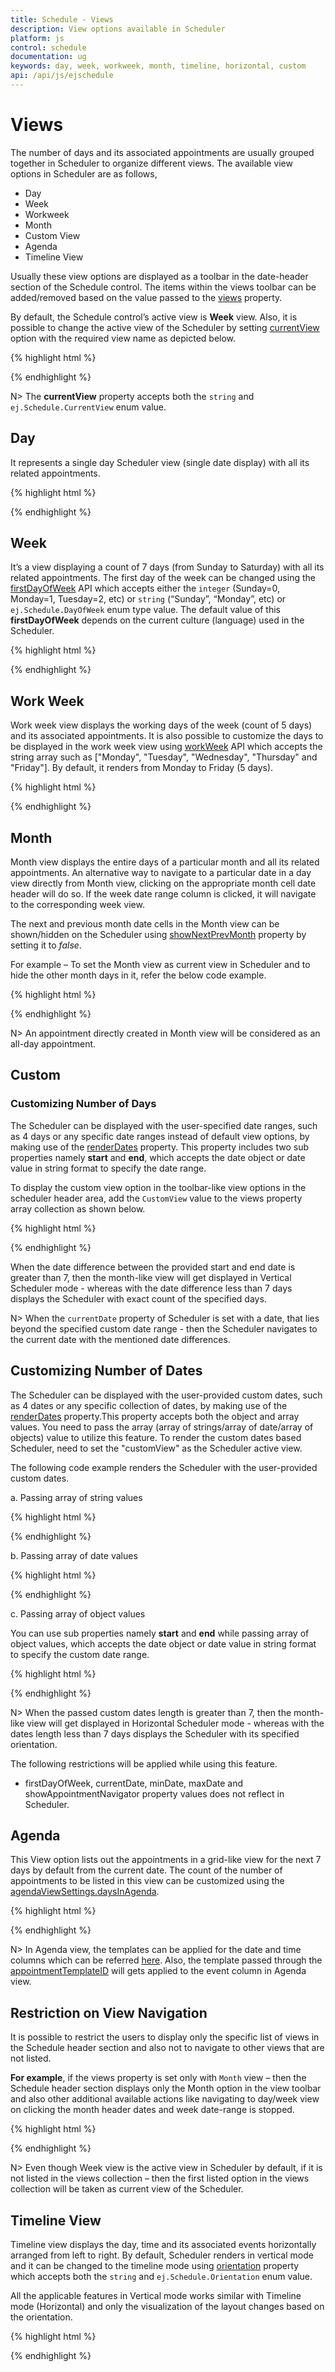 ```yaml
---
title: Schedule - Views
description: View options available in Scheduler
platform: js
control: schedule
documentation: ug
keywords: day, week, workweek, month, timeline, horizontal, custom
api: /api/js/ejschedule  
---
```

# Views

The number of days and its associated appointments are usually grouped together in Scheduler to organize different views. The available view options in Scheduler are as follows,

* Day
* Week
* Workweek
* Month
* Custom View
* Agenda
* Timeline View

Usually these view options are displayed as a toolbar in the date-header section of the Schedule control. The items within the views toolbar can be added/removed based on the value passed to the [views](/api/js/ejschedule#members:views) property. 

By default, the Schedule control’s active view is **Week** view. Also, it is possible to change the active view of the Scheduler by setting [currentView](/api/js/ejschedule#members:currentview) option with the required view name as depicted below.

{% highlight html %}

<!--Container for ejScheduler widget-->
<div id="schedule"></div>

<script>
$(function() {
    $("#schedule").ejSchedule({
        //Required views display the control
        views: ["Day", "WorkWeek"],
        // Set the Active view
        currentView: ej.Schedule.CurrentView.Workweek
    });
})	
</script>

{% endhighlight %}

N> The **currentView** property accepts both the `string` and `ej.Schedule.CurrentView` enum value.

## Day 

It represents a single day Scheduler view (single date display) with all its related appointments.

{% highlight html %}

<!--Container for ejScheduler widget-->
<div id="schedule"></div>

<script>
$(function() {
    $("#schedule").ejSchedule({
        // Set the Active view
        currentView: ej.Schedule.CurrentView.Day,
        currentDate: new Date(2015, 11, 7),
        appointmentSettings: {
            //Array of JSON data configure in dataSource
            dataSource: [{
                Id: 1,
                Subject: "Music Class",
                StartTime: new Date("2015/11/7 06:00 AM"),
                EndTime: new Date("2015/11/7 07:00 AM")
            }, {
                Id: 2,
                Subject: "School",
                StartTime: new Date("2015/11/7 9:00 AM"),
                EndTime: new Date("2015/11/7 02:30 PM")
            }]
        }
    });
});	
</script>

{% endhighlight %}

## Week

It’s a view displaying a count of 7 days (from Sunday to Saturday) with all its related appointments. The first day of the week can be changed using the [firstDayOfWeek](/api/js/ejschedule#members:firstdayofweek) API which accepts either the `integer` (Sunday=0, Monday=1, Tuesday=2, etc) or `string` (“Sunday”, “Monday”, etc) or `ej.Schedule.DayOfWeek` enum type value. The default value of this **firstDayOfWeek** depends on the current culture (language) used in the Scheduler.

{% highlight html %}

<!--Container for ejScheduler widget-->
<div id="schedule"></div>

<script>
$(function() {
    $("#schedule").ejSchedule({
        // Set the Active view
        currentView: ej.Schedule.CurrentView.Week,
        // Configure the week start day(First day of week)
        firstDayOfWeek: ej.Schedule.FirstDayOfWeek.Monday,
        currentDate: new Date(2015, 11, 7),
        appointmentSettings: {
            //Array of JSON data configure in dataSource
            dataSource: [{
                Id: 1,
                Subject: "Music Class",
                StartTime: new Date("2015/11/7 06:00 AM"),
                EndTime: new Date("2015/11/7 07:00 AM")
            }, {
                Id: 2,
                Subject: "School",
                StartTime: new Date("2015/11/7 9:00 AM"),
                EndTime: new Date("2015/11/7 02:30 PM")
            }]
        }
    });
});	
</script>

{% endhighlight %}

## Work Week 

Work week view displays the working days of the week (count of 5 days) and its associated appointments. It is also possible to customize the days to be displayed in the work week view using [workWeek](/api/js/ejschedule#members:workweek) API which accepts the string array such as ["Monday", "Tuesday", "Wednesday", "Thursday" and "Friday"]. By default, it renders from Monday to Friday (5 days).

{% highlight html %}

<!--Container for ejScheduler widget-->
<div id="schedule"></div>

<script>
$(function() {
    $("#schedule").ejSchedule({
        // Set the Active view
        currentView: ej.Schedule.CurrentView.Workweek,
        // configure the work week days
        workWeek: ["Monday", "Tuesday", "Thursday", "Friday", "Saturday"],
        currentDate: new Date(2015, 11, 7),
        appointmentSettings: {
            //Array of JSON data configure in dataSource
            dataSource: [{
                Id: 1,
                Subject: "Music Class",
                StartTime: new Date("2015/11/7 06:00 AM"),
                EndTime: new Date("2015/11/7 07:00 AM")
            }, {
                Id: 2,
                Subject: "School",
                StartTime: new Date("2015/11/7 9:00 AM"),
                EndTime: new Date("2015/11/7 02:30 PM")
            }]
        }
    });
});	
</script>

{% endhighlight %}

## Month

Month view displays the entire days of a particular month and all its related appointments. An alternative way to navigate to a particular date in a day view directly from Month view, clicking on the appropriate month cell date header will do so. If the week date range column is clicked, it will navigate to the corresponding week view.

The next and previous month date cells in the Month view can be shown/hidden on the Scheduler using [showNextPrevMonth](/api/js/ejschedule#members:shownextprevmonth) property by setting it to *false*.

For example – To set the Month view as current view in Scheduler and to hide the other month days in it, refer the below code example.

{% highlight html %}

<!--Container for ejScheduler widget-->
<div id="schedule"></div>

<script>
$(function() {
    $("#schedule").ejSchedule({
        // Set the Active view as Month
        currentView: ej.Schedule.CurrentView.Month,
        showNextPrevMonth: false,
        currentDate: new Date(2015, 11, 7),
        appointmentSettings: {
            //Array of JSON data configure in dataSource
            dataSource: [{
                Id: 1,
                Subject: "Music Class",
                StartTime: new Date("2015/11/7 06:00 AM"),
                EndTime: new Date("2015/11/7 07:00 AM")
            }, {
                Id: 2,
                Subject: "School",
                StartTime: new Date("2015/11/7 9:00 AM"),
                EndTime: new Date("2015/11/7 02:30 PM")
            }]
        }
    });
});	
</script>

{% endhighlight %}

N> An appointment directly created in Month view will be considered as an all-day appointment.

## Custom

### Customizing Number of Days

The Scheduler can be displayed with the user-specified date ranges, such as 4 days or any specific date ranges instead of default view options, by making use of the [renderDates](/api/js/ejschedule#members:renderdates) property. This property includes two sub properties namely **start** and **end**, which accepts the date object or date value in string format to specify the date range. 

To display the custom view option in the toolbar-like view options in the scheduler header area, add the `CustomView` value to the views property array collection as shown below. 

{% highlight html %}

<!--Container for ejScheduler widget-->
<div id="schedule"></div>

<script>
$(function() {
    $("#schedule").ejSchedule({
        // We can add the "CustomView" in views collection
        views: ["Day", "Week", "WorkWeek", "Month", "CustomView"],
        currentDate: new Date(2015, 11, 6),
        // Configure the custom date
        renderDates: {
            // Render start date 
            start: new Date(2015, 11, 6),
            // Render end date 
            end: new Date(2015, 11, 9)
        },
        // Set the Active view
        currentView: ej.Schedule.CurrentView.CustomView,
        appointmentSettings: {
            //Array of JSON data configure in dataSource
            dataSource: [{
                Id: 1,
                Subject: "Music Class",
                StartTime: new Date("2015/11/7 06:00 AM"),
                EndTime: new Date("2015/11/7 07:00 AM")
            }, {
                Id: 2,
                Subject: "School",
                StartTime: new Date("2015/11/7 9:00 AM"),
                EndTime: new Date("2015/11/7 02:30 PM")
            }]
        }
    });
});	
</script>

{% endhighlight %}

When the date difference between the provided start and end date is greater than 7, then the month-like view will get displayed in Vertical Scheduler mode - whereas with the date difference less than 7 days displays the Scheduler with exact count of the specified days.

N> When the `currentDate` property of Scheduler is set with a date, that lies beyond the specified custom date range - then the Scheduler navigates to the current date with the mentioned date differences.  

## Customizing Number of Dates

The Scheduler can be displayed with the user-provided custom dates, such as 4 dates or any specific collection of dates, by making use of the [renderDates](/api/js/ejschedule#members:renderdates) property.This property accepts both the object and array values. You need to pass the array (array of strings/array of date/array of objects) value to utilize this feature. To render the custom dates based Scheduler, need to set the "customView" as the Scheduler active view.

The following code example renders the Scheduler with the user-provided custom dates.

a. Passing array of string values

{% highlight html %}

<!--Container for ejScheduler widget-->
<div id="Schedule1"></div>

<script type="text/javascript">
$(function() {
    $("#Schedule1").ejSchedule({
        width: "100%",
        renderDates: [
            "5/2/2017", "5/4/2017", "5/6/2017", "5/9/2017", "5/10/2017",
            "5/11/2017", "5/28/2017", "5/30/2017", "6/3/2017", "6/5/2017"
        ],
        views: ["CustomView"],
        currentView: ej.Schedule.CurrentView.CustomView,
        appointmentSettings: {
            dataSource: [{
                Id: 101,
                Subject: "Talk with Nature",
                StartTime: new Date(2017, 11, 5, 10, 00),
                EndTime: new Date(2017, 11, 5, 11, 00)
            }]
        }
    });
});
</script>

{% endhighlight %}

b. Passing array of date values

{% highlight html %}

<!--Container for ejScheduler widget-->
<div id="Schedule1"></div>

<script type="text/javascript">
$(function() {
    $("#Schedule1").ejSchedule({
        width: "100%",
        renderDates: [                        
            new Date(2017,5,2), new Date(2017,5,4), new Date(2017,5,6), new Date(2017,5,8), 
            new Date(2017,5,10), new Date(2017,5,12), new Date(2017,5,14), new Date(2017,5,16), 
            new Date(2017,5,20), new Date(2017,5,22), new Date(2017,5,24), new Date(2017,5,28)
        ],
        views: ["CustomView"],
        currentView: ej.Schedule.CurrentView.CustomView,
        appointmentSettings: {
            dataSource: [{
                Id: 101,
                Subject: "Talk with Nature",
                StartTime: new Date(2017, 11, 5, 10, 00),
                EndTime: new Date(2017, 11, 5, 11, 00)
            }]
        }
    });
});
</script>

{% endhighlight %}

c. Passing array of object values

You can use sub properties namely **start** and **end** while passing array of object values, which accepts the date object or date value in string format to specify the custom date range.

{% highlight html %}

<!--Container for ejScheduler widget-->
<div id="Schedule1"></div>

<script type="text/javascript">
$(function() {
    $("#Schedule1").ejSchedule({
        width: "100%",
        renderDates: [                        
            { start: new Date(2015, 1, 6), end: new Date(2015, 1, 10) },
            { start: new Date(2016, 6, 11), end: new Date(2016, 6, 20) },
            { start: new Date(2017, 10, 26), end: new Date(2017, 10, 30) }
        ],
        views: ["CustomView"],
        currentView: ej.Schedule.CurrentView.CustomView,
        appointmentSettings: {
            dataSource: [{
                Id: 101,
                Subject: "Talk with Nature",
                StartTime: new Date(2017, 11, 5, 10, 00),
                EndTime: new Date(2017, 11, 5, 11, 00)
            }]
        }
    });
});
</script>

{% endhighlight %}

N> When the passed custom dates length is greater than 7, then the month-like view will get displayed in Horizontal Scheduler mode - whereas with the dates length less than 7 days displays the Scheduler with its specified orientation.

The following restrictions will be applied while using this feature.

* firstDayOfWeek, currentDate, minDate, maxDate and showAppointmentNavigator property values does not reflect in Scheduler.

## Agenda

This View option lists out the appointments in a grid-like view for the next 7 days by default from the current date. The count of the number of appointments to be listed in this view can be customized using the [agendaViewSettings.daysInAgenda](/api/js/ejschedule#members:agendaviewsettings-daysinagenda).

{% highlight html %}

<!--Container for ejScheduler widget-->
<div id="schedule"></div>

<script>
$(function() {
    $("#schedule").ejSchedule({
        // Set the Active view
        currentView: ej.Schedule.CurrentView.Agenda,
        currentDate: new Date(2015, 11, 7),
        //configure the agenda view 
        agendaViewSettings: {
            //Next 5 days Appointments lists out from current date
            daysInAgenda: 5
        },
        appointmentSettings: {
            //Array of JSON data configure in dataSource
            dataSource: [{
                Id: 1,
                Subject: "Music Class",
                StartTime: new Date("2015/11/7 06:00 AM"),
                EndTime: new Date("2015/11/7 07:00 AM")
            }, {
                Id: 2,
                Subject: "School",
                StartTime: new Date("2015/11/7 9:00 AM"),
                EndTime: new Date("2015/11/7 02:30 PM")
            }]
        }
    });
});	
</script>

{% endhighlight %}

N> In Agenda view, the templates can be applied for the date and time columns which can be referred [here](/api/js/ejschedule#members:agendaviewsettings). Also, the template passed through the [appointmentTemplateID](/api/js/ejschedule#members:appointmenttemplateid) will gets applied to the event column in Agenda view.

## Restriction on View Navigation

It is possible to restrict the users to display only the specific list of views in the Schedule header section and also not to navigate to other views that are not listed. 

**For example**, if the views property is set only with `Month` view – then the Schedule header section displays only the Month option in the view toolbar and also other additional available actions like navigating to day/week view on clicking the month header dates and week date-range is stopped.

{% highlight html %}

<!--Container for ejScheduler widget-->
<div id="schedule"></div>

<script>
$(function() {
    $("#schedule").ejSchedule({
        // Add only the "Month" in views collection
        views: ["Month"],
        currentDate: new Date(2015, 11, 7),
        appointmentSettings: {
            //Array of JSON data configure in dataSource
            dataSource: [{
                Id: 1,
                Subject: "Music Class",
                StartTime: new Date("2015/11/7 06:00 AM"),
                EndTime: new Date("2015/11/7 07:00 AM")
            }, {
                Id: 2,
                Subject: "School",
                StartTime: new Date("2015/11/7 9:00 AM"),
                EndTime: new Date("2015/11/7 02:30 PM")
            }]
        }
    });
});	
</script>

{% endhighlight %}

N> Even though Week view is the active view in Scheduler by default, if it is not listed in the views collection – then the first listed option in the views collection will be taken as current view of the Scheduler.

## Timeline View

Timeline view displays the day, time and its associated events horizontally arranged from left to right. By default, Scheduler renders in vertical mode and it can be changed to the timeline mode using [orientation](/api/js/ejschedule#members:orientation) property which accepts both the `string` and `ej.Schedule.Orientation` enum value.

All the applicable features in Vertical mode works similar with Timeline mode (Horizontal) and only the visualization of the layout changes based on the orientation.

{% highlight html %}

<!--Container for ejScheduler widget-->
<div id="schedule"></div>

<script>
$(function() {
    $("#schedule").ejSchedule({
        currentDate: new Date(2015, 11, 7),
        //set the timeline (horizontal) view
        orientation: ej.Schedule.Orientation.Horizontal,
        appointmentSettings: {
            //Array of JSON data configure in dataSource
            dataSource: [{
                Id: 1,
                Subject: "Music Class",
                StartTime: new Date("2015/11/7 09:00 AM"),
                EndTime: new Date("2015/11/7 10:00 AM")
            }, {
                Id: 2,
                Subject: "School",
                StartTime: new Date("2015/11/7 02:00 PM"),
                EndTime: new Date("2015/11/7 06:30 PM")
            }]
        }
    });
});	
</script>

{% endhighlight %}
